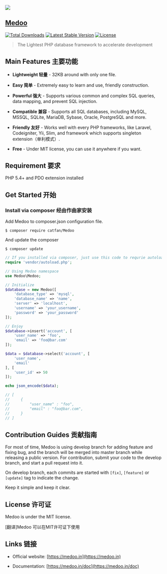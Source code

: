 ![](https://cloud.githubusercontent.com/assets/1467904/19835326/ca62bc36-9ebd-11e6-8b37-7240d76319cd.png)

## [Medoo](https://medoo.in)

[![Total Downloads](https://poser.pugx.org/catfan/medoo/downloads)](https://packagist.org/packages/catfan/medoo)
[![Latest Stable Version](https://poser.pugx.org/catfan/medoo/v/stable)](https://packagist.org/packages/catfan/medoo)
[![License](https://poser.pugx.org/catfan/medoo/license)](https://packagist.org/packages/catfan/medoo)

> The Lightest PHP database framework to accelerate development

## Main Features 主要功能

* **Lightweight 轻量** - 32KB around with only one file.

* **Easy 简单** - Extremely easy to learn and use, friendly construction.

* **Powerful 强大** - Supports various common and complex SQL queries, data mapping, and prevent SQL injection.

* **Compatible 兼容** - Supports all SQL databases, including MySQL, MSSQL, SQLite, MariaDB, Sybase, Oracle, PostgreSQL and more.

* **Friendly 友好** - Works well with every PHP frameworks, like Laravel, Codeigniter, Yii, Slim, and framework which supports singleton extension（单利模式）.

* **Free** - Under MIT license, you can use it anywhere if you want.

## Requirement 要求

PHP 5.4+ and PDO extension installed

## Get Started 开始

### Install via composer 经由作曲家安装

Add Medoo to composer.json configuration file.
```
$ composer require catfan/Medoo
```

And update the composer
```
$ composer update
```

```php
// If you installed via composer, just use this code to requrie autoloader on the top of your projects.
require 'vendor/autoload.php';

// Using Medoo namespace
use Medoo\Medoo;

// Initialize
$database = new Medoo([
    'database_type' => 'mysql',
    'database_name' => 'name',
    'server' => 'localhost',
    'username' => 'your_username',
    'password' => 'your_password'
]);

// Enjoy
$database->insert('account', [
    'user_name' => 'foo',
    'email' => 'foo@bar.com'
]);

$data = $database->select('account', [
    'user_name',
    'email'
], [
    'user_id' => 50
]);

echo json_encode($data);

// [
//     {
//         "user_name" : "foo",
//         "email" : "foo@bar.com",
//     }
// ]
```

## Contribution Guides 贡献指南

For most of time, Medoo is using develop branch for adding feature and fixing bug, and the branch will be merged into master branch while releasing a public version. For contribution, submit your code to the develop branch, and start a pull request into it.

On develop branch, each commits are started with `[fix]`, `[feature]` or `[update]` tag to indicate the change.

Keep it simple and keep it clear.

## License 许可证

Medoo is under the MIT license.
  
  [翻译]Medoo 可以在MIT许可证下使用

## Links 链接

* Official website: [https://medoo.in](https://medoo.in)

* Documentation: [https://medoo.in/doc](https://medoo.in/doc)